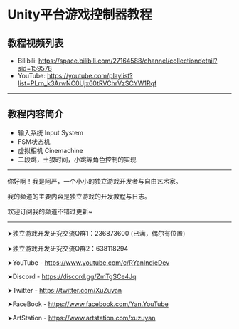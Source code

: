 # Unity平台游戏控制器教程

## 教程视频列表

- Bilibili: <https://space.bilibili.com/27164588/channel/collectiondetail?sid=159578>
- YouTube: <https://youtube.com/playlist?list=PLrn_k3ArwNC0Ujx60tRVChrVzSCYW1Rqf>

---

## 教程内容简介

- 输入系统 Input System
- FSM状态机
- 虚拟相机 Cinemachine
- 二段跳，土狼时间，小跳等角色控制的实现

---

你好啊！我是阿严，一个小小的独立游戏开发者与自由艺术家。

我的频道的主要内容是独立游戏的开发教程与日志。

欢迎订阅我的频道不错过更新~

---

➤独立游戏开发研究交流Q群1：236873600 (已满，偶尔有位置)

➤独立游戏开发研究交流Q群2：638118294

➤YouTube - <https://www.youtube.com/c/RYanIndieDev>

➤Discord - <https://discord.gg/ZmTgSCe4Jq>

➤Twitter - <https://twitter.com/XuZuyan>

➤FaceBook - <https://www.facebook.com/Yan.YouTube>

➤ArtStation - <https://www.artstation.com/xuzuyan>